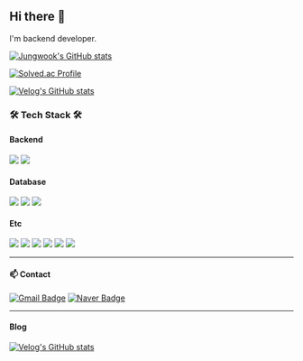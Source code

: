 ## Hi there 👋
I'm backend developer.   

[![Jungwook's GitHub stats](https://github-readme-stats.vercel.app/api?username=Park1122&hide=stars,contribs&show_icons=true&theme=jolly)](https://github.com/anuraghazra/github-readme-stats)

[![Solved.ac Profile](http://mazassumnida.wtf/api/v2/generate_badge?boj=cco2416)](https://solved.ac/cco2416/)

[![Velog's GitHub stats](https://velog-readme-stats.vercel.app/api?name=cco2416&color=dark)](https://velog.io/@cco2416)

### 🛠 Tech Stack 🛠   
#### Backend
<img src="https://img.shields.io/badge/Java-007396?style=flat&logo=Java&logoColor=white"/></a>
<img src="https://img.shields.io/badge/Spring-6DB33F?style=flat&logo=Spring&logoColor=white"/></a>
#### Database
<img src="https://img.shields.io/badge/MySQL-4479A1?style=flat&logo=MySQL&logoColor=white"/></a>
<img src="https://img.shields.io/badge/Oracle-F80000?style=flat&logo=Oracle&logoColor=white"/></a>
<img src="https://img.shields.io/badge/Microsoft_Access-A4373A?style=flat&logo=Microsoft-Access&logoColor=white"/></a>
#### Etc
<img src="https://img.shields.io/badge/Git-F05032?style=flat&logo=Git&logoColor=white"/></a>
<img src="https://img.shields.io/badge/Amazon_AWS-232F3E?style=flat&logo=Amazon-AWS&logoColor=white"/></a>
<img src="https://img.shields.io/badge/Docker-2496ED?style=flat&logo=Docker&logoColor=white"/></a>
<img src="https://img.shields.io/badge/Jenkins-D24939?style=flat&logo=Jenkins&logoColor=white"/></a>
<img src="https://img.shields.io/badge/Jira_Software-0052CC?style=flat&logo=Jira-Software&logoColor=white"/></a>
<img src="https://img.shields.io/badge/R-276DC3?style=flat&logo=R&logoColor=white"/></a>

***
#### 📫 Contact   
[![Gmail Badge](https://img.shields.io/badge/Gmail-ea4335?style=flat&logo=Gmail&logoColor=white&link=mailto:cco2416@gmail.com)](mailto:cco2416@gmail.com)
[![Naver Badge](https://img.shields.io/badge/Naver-03C75A?style=flat&logo=Naver&logoColor=white&link=mailto:cco2416@naver.com)](mailto:cco2416@naver.com)

***
#### Blog
[![Velog's GitHub stats](https://velog-readme-stats.vercel.app/api/badge?name=cco2416)](https://velog.io/@cco2416)
